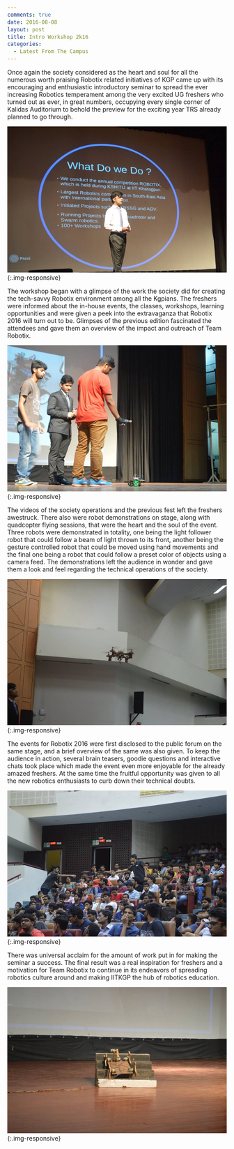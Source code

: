 ```yaml
---
comments: true
date: 2016-08-08
layout: post
title: Intro Workshop 2k16
categories:
  - Latest From The Campus
---
```


Once again the society considered as the heart and soul for all the
numerous worth praising Robotix related initiatives of KGP came up with
its encouraging and enthusiastic introductory seminar to spread the ever
increasing Robotics temperament among the very excited UG freshers who
turned out as ever, in great numbers, occupying every single corner of
Kalidas Auditorium to behold the preview for the exciting year TRS
already planned to go through. 

![](/img/blog/2016/intro-workshop/1.jpg){:.img-responsive}

The workshop began with a glimpse of the work the society did for
creating the tech-savvy Robotix environment among all the Kgpians. The
freshers were informed about the in-house events, the classes, workshops,
learning opportunities and were given a peek into the extravaganza that
Robotix 2016 will turn out to be. Glimpses of the previous edition
fascinated the attendees and gave them an overview of the impact and
outreach of Team Robotix. 

![](/img/blog/2016/intro-workshop/2.jpg){:.img-responsive}

The videos of the society operations and the previous fest left the
freshers awestruck. There also were robot demonstrations on stage, along
with quadcopter flying sessions, that were the heart and the soul of the
event. Three robots were demonstrated in totality, one being the light
follower robot that could follow a beam of light thrown to its front,
another being the gesture controlled robot that could be moved using
hand movements and the final one being a robot that could follow a preset
color of objects using a camera feed. The demonstrations left the
audience in wonder and gave them a look and feel regarding the technical
operations of the society. 

![](/img/blog/2016/intro-workshop/3.jpg){:.img-responsive}

The events for Robotix 2016 were first disclosed to the public forum on
the same stage, and a brief overview of the same was also given. To keep
the audience in action, several brain teasers, goodie questions and
interactive chats took place which made the event even more enjoyable for
the already amazed freshers. At the same time the fruitful opportunity
was given to all the new robotics enthusiasts to curb down their
technical doubts. 

![](/img/blog/2016/intro-workshop/4.jpg){:.img-responsive}

There was universal acclaim for the amount of work put in for making the
seminar a success. The final result was a real inspiration for freshers
and a motivation for Team Robotix to continue in its endeavors of
spreading robotics culture around and making IITKGP the hub of robotics
education.

![](/img/blog/2016/intro-workshop/5.jpg){:.img-responsive}
